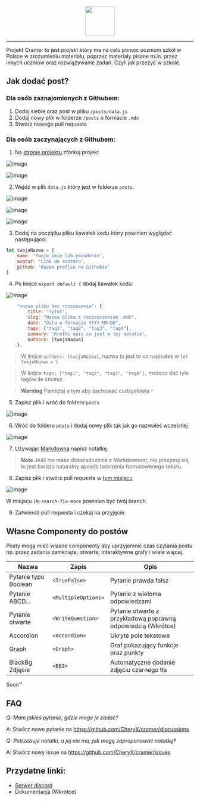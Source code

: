 <div style="text-align: center;">
    <img src="https://user-images.githubusercontent.com/58445363/176503322-79130a6e-d093-44c3-9f3c-6129c833b69e.png" height="80" />
</div>

--- 

Projekt Cramer to jest projekt który ma na celu pomóc uczniom szkół w Polsce w zrozumieniu materiału, poprzez materiały pisane m.in. przez innych uczniów oraz rozwiązywanie zadań. Czyli jak przeżyć w szkole.

## Jak dodać post?

### Dla osób zaznajomionych z Githubem:
1. Dodaj siebie oraz post w pliku `/posts/data.js`
2. Dodaj nowy plik w folderze `/posts` o formacie `.mdx`
3. Stwórz nowego pull requesta

### Dla osób zaczynających z Githubem:
1. Na [stronie projektu](https://github.com/cheryx/cramer) zforkuj projekt

![image](https://user-images.githubusercontent.com/58445363/179087414-a9ee362c-c583-4d99-86ec-fda8e907c779.png)

![image](https://user-images.githubusercontent.com/58445363/179087838-59464015-e61c-447f-89d7-20df1579332e.png)

2. Wejdź w plik `data.js` który jest w folderze `posts`.

![image](https://user-images.githubusercontent.com/58445363/179087933-e3830e45-5160-4914-bfb2-c00ee3aa459e.png)

![image](https://user-images.githubusercontent.com/58445363/179087953-59b6f56c-6bad-461f-b387-f5f30814962f.png)

![image](https://user-images.githubusercontent.com/58445363/179088021-4c8977b8-a6d2-4684-9087-cb21a8803e6b.png)

3. Dodaj na początku pliku kawałek kodu który powinien wyglądać następująco:

```js
let twojaNazwa = {
    name: 'Twoje imie lub pseudonim',
    avatar: 'Link do avataru',
    github: 'Nazwa profliu na Githubie'
}
```

4. Po linijce `export default {` dodaj kawałek kodu:

![image](https://user-images.githubusercontent.com/58445363/179088178-3dbf7610-b1da-4de5-a9c0-49327946b595.png)

```js
    "nazwa pliku bez rozszezenia": {
        title: "Tytuł",
        slug: "Nazwa pliku z rozszerzeniem .mdx",
        date: "Data w formacie YYYY-MM-DD",
        tags: ["tag1", "tag2", "tag3", "tag4"],
        summary: "Krótki opis co jest w tej notatce",
        authors: [twojaNazwa]
    },
```

> W linijce `authors: [twojaNazwa]`, nazwa to jest to co napisałeś w `let twojaNazwa = {`

> W linijce `tags: ["tag1", "tag2", "tag3", "tag4"],` możesz dać tyle tagów ile chcesz.

> **Warning**
> Pamiętaj o tym aby zachować cudzysłowia `"`

5. Zapisz plik i wróć do folderu `posts`

![image](https://user-images.githubusercontent.com/58445363/179089059-d3dd16dd-a3c8-423e-848a-428f6a8d884a.png)

6. Wróć do folderu `posts` i dodaj nowy plik tak jak go nazwałeś wcześniej

![image](https://user-images.githubusercontent.com/58445363/179089245-d440020f-c3e8-4b0e-a217-5fcb4556d198.png)

7. Używając [Markdowna](https://docs.github.com/en/get-started/writing-on-github/getting-started-with-writing-and-formatting-on-github/basic-writing-and-formatting-syntax) napisz notatkę.

> **Note**
> Jeśli nie masz doświadczenia z Markdownem, nie przejmuj się, to jest bardzo naturalny sposób tworzenia formatowenego tekstu.

8. Zapisz plik i stwórz pull requesta w [tym miejscu](https://github.com/CheryX/cramer/pulls)

![image](https://user-images.githubusercontent.com/58445363/179089657-16c493b6-021e-492e-82d1-2198c368b7b9.png)

W miejscu `19-search-fix-more` powinien być twój branch.

9. Zatwierdź pull requesta i czekaj na przyjęcie.

## Własne Componenty do postów

Posty mogą mieć własne componenty aby uprzyjemnić czas czytania postu np. przez zadania zamknięte, otwarte, interaktywne grafy i wiele więcej.

Nazwa | Zapis | Opis
-|-|-
Pytanie typu Boolean | `<TrueFalse>` | Pytanie prawda fałsz
Pytanie ABCD... | `<MultipleOptions>` | Pytanie z wieloma odpowiedzami
Pytanie otwarte | `<WriteQuestion>` | Pytanie otwarte z przykładową poprawną odpowiedzią (Wkrótce)
Accordion | `<Accordion>` | Ukryte pole tekstowe
Graph | `<Graph>` | Graf pokazujący funkcje oraz punkty
BlackBg Zdjęcie | `<BBI>` | Automatyczne dodanie zdjęciu czarnego tła
Soon™

## FAQ

*Q: Mam jakieś pytanie, gdzie moge je zadać?*

A: Stwórz nowe pytanie na https://github.com/CheryX/cramer/discussions


*Q: Potrzebuje notatki, a jej nie ma, jak mogę zaproponować notatkę?*

A: Stwórz nowy issue na https://github.com/CheryX/cramer/issues

## Przydatne linki:
* [Serwer discord](https://discord.gg/gHBzHTr6JD)
* Dokumentacja (Wkrótce)

